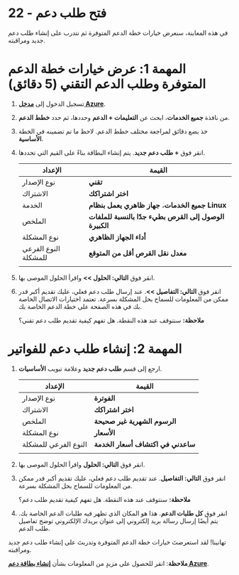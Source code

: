 ﻿---
wts:
   title: '22 - فتح طلب دعم (5 دقائق)'
   module: 'غير مستخدمة حاليًا في الامتحان الحالي'
---
# 22 - فتح طلب دعم

في هذه المعاينة، سنعرض خيارات خطة الدعم المتوفرة ثم نتدرب على إنشاء طلب دعم جديد ومراقبته.

# المهمة 1: عرض خيارات خطة الدعم المتوفرة وطلب الدعم التقني (5 دقائق)

1. تسجيل الدخول إلى [**مدخل Azure**](https://portal.azure.com).

2. من نافذة **جميع الخدمات**، ابحث عن **التعليمات + الدعم** وحددها، ثم حدد **خطط الدعم**.

3. خذ بضع دقائق لمراجعة مختلف خطط الدعم. لاحظ ما تم تضمينه في الخطة **الأساسية**. 

4. انقر فوق **+ طلب دعم جديد**. يتم إنشاء البطاقة بناءً على القيم التي تحددها. 

    | الإعداد | القيمة|
    |----|--------|
    | نوع الإصدار| **تقني** |
    | الاشتراك | **اختر اشتراكك** |
    | الخدمة | **جميع الخدمات**، **جهاز ظاهري يعمل بنظام Linux** |
    | الملخص | **الوصول إلى القرص بطيء جدًا بالنسبة للملفات الكبيرة** |
    | نوع المشكلة | **أداء الجهاز الظاهري** |
    | النوع الفرعي للمشكلة | **معدل نقل القرص أقل من المتوقع** |    
    | | |

5. انقر فوق **التالي: الحلول >>** واقرأ الحلول الموصى بها.

6. انقر فوق **التالي: التفاصيل >>**. عند إرسال طلب دعم فعلي، عليك تقديم أكبر قدر ممكن من المعلومات للسماح بحل المشكلة بسرعة. تعتمد اختيارات الاتصال الخاصة بك في هذه الصفحة على خطة الدعم الخاصة بك. 

    **ملاحظة:** سنتوقف عند هذه النقطة. هل تفهم كيفية تقديم طلب دعم تقني؟

# المهمة 2: إنشاء طلب دعم للفواتير

1. ارجع إلى قسم **طلب دعم جديد** وعلامة تبويب **الأساسيات**. 

    | الإعداد | القيمة|
    |----|--------|
    | نوع الإصدار| **الفوترة** |
    | الاشتراك | **اختر اشتراكك** |
    | الملخص | **الرسوم الشهرية غير صحيحة** |
    | نوع المشكلة | **الأسعار** |
    | النوع الفرعي للمشكلة | **ساعدني في اكتشاف أسعار الخدمة** |    
    | | |

2. انقر فوق **التالي: الحلول** واقرأ الحلول الموصى بها.

3. انقر فوق **التالي: التفاصيل**.  عند تقديم طلب دعم فعلي، عليك تقديم أكبر قدر ممكن من المعلومات للسماح بحل المشكلة بسرعة. 

    **ملاحظة:** سنتوقف عند هذه النقطة. هل تفهم كيفية تقديم طلب دعم؟

4. انقر فوق **كل طلبات الدعم**. هذا هو المكان الذي تظهر فيه طلبات الدعم الخاصة بك. يتم أيضًا إرسال رسالة بريد إلكتروني إلى عنوان بريدك الإلكتروني توضح تفاصيل طلب الدعم.

تهانينا! لقد استعرضتَ خيارات خطة الدعم المتوفرة وتدربتَ على إنشاء طلب دعم جديد ومراقبته.

**ملاحظة**: انقر للحصول على مزيدٍ من المعلومات بشأن [**إنشاء بطاقة دعم Azure**](https://azure.microsoft.com/ar-sa/support/create-ticket).
